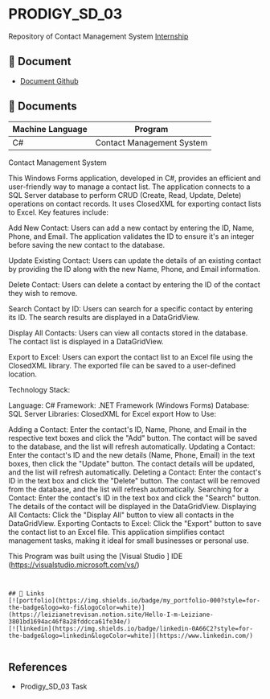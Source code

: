 
# PRODIGY_SD_03

Repository of Contact Management System
[Internship](https://github.com/LizzyTrevisan/Prodigy_SD_03/tree/main)



## 📑 Document
- [Document Github](https://github.com/LizzyTrevisan/Prodigy_SD_03/tree/main)

## 📔 Documents

| Machine Language | Program |
| ------- | ------------ |
| C# |   Contact Management System


Contact Management System

This Windows Forms application, developed in C#, provides an efficient and user-friendly way to manage a contact list. The application connects to a SQL Server database to perform CRUD (Create, Read, Update, Delete) operations on contact records. It uses ClosedXML for exporting contact lists to Excel. Key features include:

Add New Contact: Users can add a new contact by entering the ID, Name, Phone, and Email. The application validates the ID to ensure it's an integer before saving the new contact to the database.

Update Existing Contact: Users can update the details of an existing contact by providing the ID along with the new Name, Phone, and Email information.

Delete Contact: Users can delete a contact by entering the ID of the contact they wish to remove.

Search Contact by ID: Users can search for a specific contact by entering its ID. The search results are displayed in a DataGridView.

Display All Contacts: Users can view all contacts stored in the database. The contact list is displayed in a DataGridView.

Export to Excel: Users can export the contact list to an Excel file using the ClosedXML library. The exported file can be saved to a user-defined location.

Technology Stack:

Language: C#
Framework: .NET Framework (Windows Forms)
Database: SQL Server
Libraries: ClosedXML for Excel export
How to Use:

Adding a Contact: Enter the contact's ID, Name, Phone, and Email in the respective text boxes and click the "Add" button. The contact will be saved to the database, and the list will refresh automatically.
Updating a Contact: Enter the contact's ID and the new details (Name, Phone, Email) in the text boxes, then click the "Update" button. The contact details will be updated, and the list will refresh automatically.
Deleting a Contact: Enter the contact's ID in the text box and click the "Delete" button. The contact will be removed from the database, and the list will refresh automatically.
Searching for a Contact: Enter the contact's ID in the text box and click the "Search" button. The details of the contact will be displayed in the DataGridView.
Displaying All Contacts: Click the "Display All" button to view all contacts in the DataGridView.
Exporting Contacts to Excel: Click the "Export" button to save the contact list to an Excel file.
This application simplifies contact management tasks, making it ideal for small businesses or personal use.




This Program was built using the [Visual Studio ] IDE (https://visualstudio.microsoft.com/vs/)
```


## 🔗 Links
[![portfolio](https://img.shields.io/badge/my_portfolio-000?style=for-the-badge&logo=ko-fi&logoColor=white)](https://leizianetrevisan.notion.site/Hello-I-m-Leiziane-3801bd1694ac46f8a28fddcca61fe34e/)
[![linkedin](https://img.shields.io/badge/linkedin-0A66C2?style=for-the-badge&logo=linkedin&logoColor=white)](https://www.linkedin.com/)


```
## References
- Prodigy_SD_03 Task
